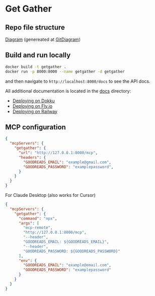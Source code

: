 # Get Gather

## Repo file structure
[Diagram](./diagram.md) (genereated at [GitDiagram](https://gitdiagram.com/getgather-hub/getgather))

## Build and run locally

```bash
docker build -t getgather .
docker run -p 8000:8000 --name getgather -d getgather
```

and then navigate to `http://localhost:8000/docs` to see the API docs.

All additional documentation is located in the [docs](./docs) directory:

- [Deploying on Dokku](./docs/deploy_dokku.md)
- [Deploying on Fly.io](./docs/deploy_fly.md)
- [Deploying on Railway](./docs/deploy_railway.md)


## MCP configuration

```json
{
  "mcpServers": {
    "getgather": {
      "url": "http://127.0.0.1:8000/mcp",
      "headers": {
        "GOODREADS_EMAIL": "example@gmail.com",
        "GOODREADS_PASSWORD": "examplepassword",
      }
    }
  }
}
```


For Claude Desktop (also works for Cursor)

```json
{
  "mcpServers": {
    "getgather": {
      "command": "npx",
      "args": [
        "mcp-remote",
        "http://127.0.0.1:8000/mcp",
        "--header",
        "GOODREADS_EMAIL: ${GOODREADS_EMAIL}",
        "--header",
        "GOODREADS_PASSWORD: ${GOODREADS_PASSWORD}"
      ],
      "env": {
        "GOODREADS_EMAIL": "example@email.com",
        "GOODREADS_PASSWORD": "examplepassword"
      }
    }
  }
}
```